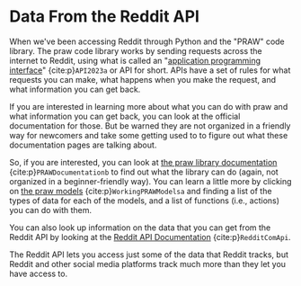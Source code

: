 # Data From the Reddit API

When we've been accessing Reddit through Python and the "PRAW" code library. The praw code library works by sending requests across the internet to Reddit, using what is called an "[application programming interface](https://en.wikipedia.org/wiki/API)" {cite:p}`API2023a` or API for short. APIs have a set of rules for what requests you can make, what happens when you make the request, and what information you can get back.

If you are interested in learning more about what you can do with praw and what information you can get back, you can look at the official documentation for those. But be warned they are not organized in a friendly way for newcomers and take some getting used to to figure out what these documentation pages are talking about.

So, if you are interested, you can look at [the praw library documentation](https://praw.readthedocs.io/en/stable/) {cite:p}`PRAWDocumentationb` to find out what the library can do (again, not organized in a beginner-friendly way). You can learn a little more by clicking on [the praw models](https://praw.readthedocs.io/en/stable/code_overview/praw_models.html) {cite:p}`WorkingPRAWModelsa` and finding a list of the types of data for each of the models, and a list of functions (i.e., actions) you can do with them.

You can also look up information on the data that you can get from the Reddit API by looking at the [Reddit API Documentation](https://www.reddit.com/dev/api/) {cite:p}`RedditComApi`. 

The Reddit API lets you access just some of the data that Reddit tracks, but Reddit and other social media platforms track much more than they let you have access to.
